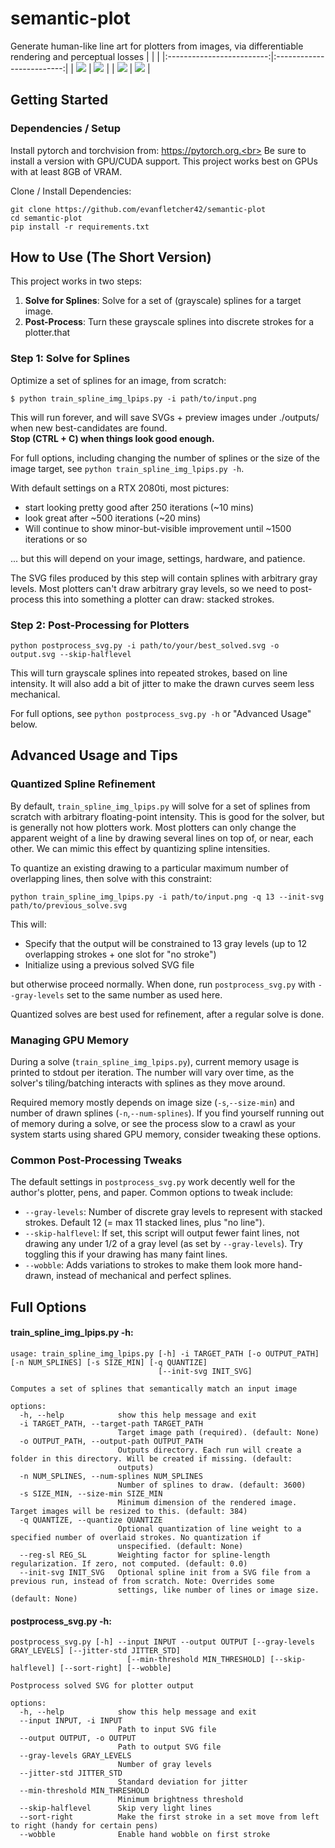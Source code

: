 # semantic-plot
Generate human-like line art for plotters from images, via differentiable rendering and perceptual losses
| | |
|:-------------------------:|:-------------------------:|
| <img src="examples/wroclaw_sbs_big.jpg"> |  <img src="examples/catrin_sbs_big.jpg">  |
| <img src="examples/Hirundo_rustica_Ormoz_sbs_big.jpg"> |  <img src="examples/pride_of_baltimore_II_sbs_big.jpg"> |
## Getting Started

### Dependencies / Setup
Install pytorch and torchvision from: https://pytorch.org.<br>
Be sure to install a version with GPU/CUDA support. This project works best on GPUs with at least 8GB of VRAM. 

Clone / Install Dependencies: 
```shell
git clone https://github.com/evanfletcher42/semantic-plot
cd semantic-plot
pip install -r requirements.txt
```

## How to Use (The Short Version)
This project works in two steps:
1. **Solve for Splines**: Solve for a set of (grayscale) splines for a target image.
2. **Post-Process**: Turn these grayscale splines into discrete strokes for a plotter.that

### Step 1: Solve for Splines
Optimize a set of splines for an image, from scratch:
```shell
$ python train_spline_img_lpips.py -i path/to/input.png 
```

This will run forever, and will save SVGs + preview images under ./outputs/ when new best-candidates are found.<br />
**Stop (CTRL + C) when things look good enough.**  

For full options, including changing the number of splines or the size of the image target, see `python train_spline_img_lpips.py -h`.

With default settings on a RTX 2080ti, most pictures:
 - start looking pretty good after 250 iterations (~10 mins)
 - look great after ~500 iterations (~20 mins)
 - Will continue to show minor-but-visible improvement until ~1500 iterations or so

... but this will depend on your image, settings, hardware, and patience. 

The SVG files produced by this step will contain splines with arbitrary gray levels. Most plotters can't draw arbitrary 
gray levels, so we need to post-process this into something a plotter can draw: stacked strokes.  

### Step 2: Post-Processing for Plotters

```shell
python postprocess_svg.py -i path/to/your/best_solved.svg -o output.svg --skip-halflevel
```

This will turn grayscale splines into repeated strokes, based on line intensity. It will also add a bit of jitter to make the drawn curves seem less mechanical.

For full options, see `python postprocess_svg.py -h` or "Advanced Usage" below.

## Advanced Usage and Tips

### Quantized Spline Refinement
By default, `train_spline_img_lpips.py` will solve for a set of splines from scratch with arbitrary floating-point intensity.
This is good for the solver, but is generally not how plotters work. Most plotters can only change the apparent weight
of a line by drawing several lines on top of, or near, each other. We can mimic this effect by quantizing spline
intensities.

To quantize an existing drawing to a particular maximum number of overlapping lines, then solve with this constraint:
```shell
python train_spline_img_lpips.py -i path/to/input.png -q 13 --init-svg path/to/previous_solve.svg
```
This will:
 - Specify that the output will be constrained to 13 gray levels (up to 12 overlapping strokes + one slot for "no stroke")
 - Initialize using a previous solved SVG file

but otherwise proceed normally. When done, run `postprocess_svg.py` with `--gray-levels` set to the same number as used here.

Quantized solves are best used for refinement, after a regular solve is done. 

### Managing GPU Memory
During a solve (`train_spline_img_lpips.py`), current memory usage is printed to stdout per iteration. The number will
vary over time, as the solver's tiling/batching interacts with splines as they move around.

Required memory mostly depends on image size (`-s`,`--size-min`) and number of drawn splines (`-n`,`--num-splines`).
If you find yourself running out of memory during a solve, or see the process slow to a crawl as your system starts 
using shared GPU memory, consider tweaking these options.



### Common Post-Processing Tweaks

The default settings in `postprocess_svg.py` work decently well for the author's plotter, pens, and paper. Common
options to tweak include:
 - `--gray-levels`: Number of discrete gray levels to represent with stacked strokes. Default 12 (= max 11 stacked lines, plus "no line").
 - `--skip-halflevel`: If set, this script will output fewer faint lines, not drawing any under 1/2 of a gray level (as 
set by `--gray-levels`). Try toggling this if your drawing has many faint lines. 
 - `--wobble`: Adds variations to strokes to make them look more hand-drawn, instead of mechanical and perfect splines.


## Full Options

#### train_spline_img_lpips.py -h:
```
usage: train_spline_img_lpips.py [-h] -i TARGET_PATH [-o OUTPUT_PATH] [-n NUM_SPLINES] [-s SIZE_MIN] [-q QUANTIZE]
                                 [--init-svg INIT_SVG]

Computes a set of splines that semantically match an input image

options:
  -h, --help            show this help message and exit
  -i TARGET_PATH, --target-path TARGET_PATH
                        Target image path (required). (default: None)
  -o OUTPUT_PATH, --output-path OUTPUT_PATH
                        Outputs directory. Each run will create a folder in this directory. Will be created if missing. (default:
                        outputs)
  -n NUM_SPLINES, --num-splines NUM_SPLINES
                        Number of splines to draw. (default: 3600)
  -s SIZE_MIN, --size-min SIZE_MIN
                        Minimum dimension of the rendered image. Target images will be resized to this. (default: 384)
  -q QUANTIZE, --quantize QUANTIZE
                        Optional quantization of line weight to a specified number of overlaid strokes. No quantization if
                        unspecified. (default: None)
  --reg-sl REG_SL       Weighting factor for spline-length regularization. If zero, not computed. (default: 0.0)
  --init-svg INIT_SVG   Optional spline init from a SVG file from a previous run, instead of from scratch. Note: Overrides some
                        settings, like number of lines or image size. (default: None)
```

#### postprocess_svg.py -h:

```
postprocess_svg.py [-h] --input INPUT --output OUTPUT [--gray-levels GRAY_LEVELS] [--jitter-std JITTER_STD]
                          [--min-threshold MIN_THRESHOLD] [--skip-halflevel] [--sort-right] [--wobble]

Postprocess solved SVG for plotter output

options:
  -h, --help            show this help message and exit
  --input INPUT, -i INPUT
                        Path to input SVG file
  --output OUTPUT, -o OUTPUT
                        Path to output SVG file
  --gray-levels GRAY_LEVELS
                        Number of gray levels
  --jitter-std JITTER_STD
                        Standard deviation for jitter
  --min-threshold MIN_THRESHOLD
                        Minimum brightness threshold
  --skip-halflevel      Skip very light lines
  --sort-right          Make the first stroke in a set move from left to right (handy for certain pens)
  --wobble              Enable hand wobble on first stroke
```
